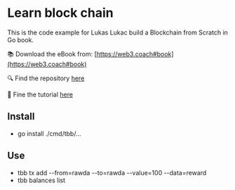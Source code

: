 # Learn block chain

This is the code example for Lukas Lukac build a Blockchain from Scratch in Go book.

:books: Download the eBook from: [https://web3.coach#book](https://web3.coach#book)

:mag: Find the repository [here](https://github.com/web3coach/the-blockchain-bar)

:pushpin: Fine the tutorial [here](https://www.freecodecamp.org/news/build-a-blockchain-in-golang-from-scratch/)

## Install

- go install ./cmd/tbb/...

## Use

- tbb tx add --from=rawda --to=rawda --value=100 --data=reward
- tbb balances list
